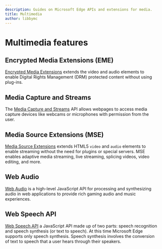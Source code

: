 ```yaml
---
description: Guides on Microsoft Edge APIs and extensions for media.
title: Multimedia
author: libbymc
---
```


# Multimedia features

## Encrypted Media Extensions (EME)
[Encrypted Media Extensions](./multimedia/encrypted-Media-Extensions.md) extends the video and audio elements to enable Digital Rights Management (DRM) protected content without using plug-ins. 

## Media Capture and Streams
The [Media Capture and Streams](./multimedia/media-Capture-and-Streams.md) API allows webpages to access media capture devices like webcams or microphones with permission from the user.

## Media Source Extensions (MSE)
[Media Source Extensions](./multimedia/media-Source-Extensions.md) extends HTML5 `video` and `audio` elements to enable streaming without the need for plugins or special servers. MSE enables adaptive media streaming, live streaming, splicing videos, video editing, and more. 

## Web Audio
[Web Audio](./multimedia/web-Audio.md) is a high-level JavaScript API for processing and synthesizing audio in web applications to provide rich gaming audio and music experiences.

## Web Speech API 
[Web Speech API](./multimedia/web-speech-api.md) a JavaScript API made up of two parts: speech recognition and speech synthesis (or text to speech). At this time Microsoft Edge supports only speech synthesis. Speech synthesis involves the conversion of text to speech that a user hears through their speakers.